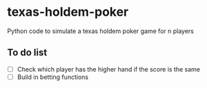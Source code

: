 # texas-holdem-poker
Python code to simulate a texas holdem poker game for n players

## To do list
- [ ] Check which player has the higher hand if the score is the same
- [ ] Build in betting functions
